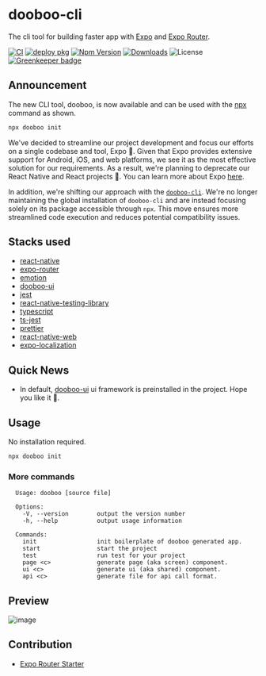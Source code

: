 # dooboo-cli

The cli tool for building faster app with [Expo](http://expo.io) and [Expo Router](https://expo.github.io/router).

[![CI](https://github.com/dooboolab/dooboo-cli/actions/workflows/ci.yml/badge.svg)](https://github.com/dooboolab/dooboo-cli/actions/workflows/ci.yml)
[![deploy pkg](https://github.com/dooboolab/dooboo-cli/actions/workflows/deploy.yml/badge.svg)](https://github.com/dooboolab/dooboo-cli/actions/workflows/deploy.yml)
[![Npm Version](http://img.shields.io/npm/v/dooboo.svg?style=flat-square)](https://npmjs.org/package/dooboo)
[![Downloads](http://img.shields.io/npm/dm/dooboo.svg?style=flat-square)](https://npmjs.org/package/dooboo)
![License](http://img.shields.io/npm/l/dooboo.svg?style=flat-square)
[![Greenkeeper badge](https://badges.greenkeeper.io/dooboolab-community/dooboo-cli.svg)](https://greenkeeper.io/)

## Announcement

The new CLI tool, dooboo, is now available and can be used with the [npx](https://docs.npmjs.com/cli/commands/npx) command as shown.
```sh
npx dooboo init
```

We've decided to streamline our project development and focus our efforts on a single codebase and tool, Expo :rocket:. Given that Expo provides extensive support for Android, iOS, and web platforms, we see it as the most effective solution for our requirements. As a result, we're planning to deprecate our React Native and React projects :tada:. You can learn more about Expo [here](https://expo.io).

In addition, we're shifting our approach with the [`dooboo-cli`](https://www.npmjs.com/package/dooboo-cli). We're no longer maintaining the global installation of `dooboo-cli` and are instead focusing solely on its package accessible through `npx`. This move ensures more streamlined code execution and reduces potential compatibility issues.

## Stacks used

- [react-native](https://github.com/facebook/react-native)
- [expo-router](https://expo.github.io/router)
- [emotion](https://emotion.sh)
- [dooboo-ui](https://github.com/dooboolab-community/dooboo-ui)
- [jest](https://github.com/facebook/jest)
- [react-native-testing-library](https://github.com/callstack/react-native-testing-library)
- [typescript](https://github.com/Microsoft/TypeScript)
- [ts-jest](https://github.com/kulshekhar/ts-jest)
- [prettier](https://prettier.io)
- [react-native-web](https://github.com/necolas/react-native-web)
- [expo-localization](https://docs.expo.dev/versions/latest/sdk/localization)

## Quick News

- In default, [dooboo-ui](https://github.com/dooboolab/dooboo-ui) ui framework is preinstalled in the project. Hope you like it 🧡.

## Usage

No installation required.

```sh
npx dooboo init
```

### More commands
```
  Usage: dooboo [source file]

  Options:
    -V, --version        output the version number
    -h, --help           output usage information

  Commands:
    init                 init boilerplate of dooboo generated app.
    start                start the project
    test                 run test for your project
    page <c>             generate page (aka screen) component.
    ui <c>               generate ui (aka shared) component.
    api <c>              generate file for api call format.
```

## Preview

![image](https://user-images.githubusercontent.com/27461460/248854241-87b90313-2527-4975-aa3b-3b0858977ae6.png)

## Contribution

- [Expo Router Starter](https://github.com/dooboolab-community/expo-router-starter)
